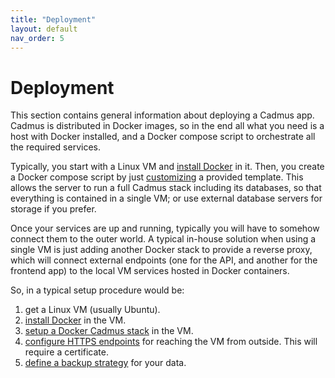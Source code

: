 ```yaml
---
title: "Deployment"
layout: default
nav_order: 5
---
```


# Deployment

This section contains general information about deploying a Cadmus app. Cadmus is distributed in Docker images, so in the end all what you need is a host with Docker installed, and a Docker compose script to orchestrate all the required services.

Typically, you start with a Linux VM and [install Docker](docker) in it. Then, you create a Docker compose script by just [customizing](app) a provided template. This allows the server to run a full Cadmus stack including its databases, so that everything is contained in a single VM; or use external database servers for storage if you prefer.

Once your services are up and running, typically you will have to somehow connect them to the outer world. A typical in-house solution when using a single VM is just adding another Docker stack to provide a reverse proxy, which will connect external endpoints (one for the API, and another for the frontend app) to the local VM services hosted in Docker containers.

So, in a typical setup procedure would be:

1. get a Linux VM (usually Ubuntu).
2. [install Docker](docker) in the VM.
3. [setup a Docker Cadmus stack](app) in the VM.
4. [configure HTTPS endpoints](https) for reaching the VM from outside. This will require a certificate.
5. [define a backup strategy](backup) for your data.
